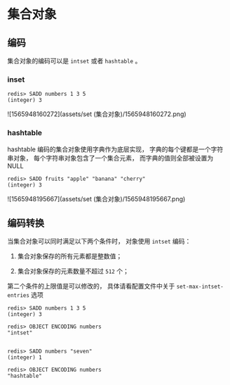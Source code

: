 # 集合对象





## 编码

集合对象的编码可以是 `intset` 或者 `hashtable` 。

### inset

```shell
redis> SADD numbers 1 3 5
(integer) 3
```

![1565948160272](assets/set (集合对象)/1565948160272.png)

### hashtable

hashtable 编码的集合对象使用字典作为底层实现， 字典的每个键都是一个字符串对象， 每个字符串对象包含了一个集合元素， 而字典的值则全部被设置为 NULL 

```shell
redis> SADD fruits "apple" "banana" "cherry"
(integer) 3
```

![1565948195667](assets/set (集合对象)/1565948195667.png)

## 编码转换

当集合对象可以同时满足以下两个条件时， 对象使用 `intset` 编码：

1. 集合对象保存的所有元素都是整数值；

2. 集合对象保存的元素数量不超过 `512` 个；

第二个条件的上限值是可以修改的， 具体请看配置文件中关于 `set-max-intset-entries` 选项



```shell
redis> SADD numbers 1 3 5
(integer) 3

redis> OBJECT ENCODING numbers
"intset"


redis> SADD numbers "seven"
(integer) 1

redis> OBJECT ENCODING numbers
"hashtable"
```

